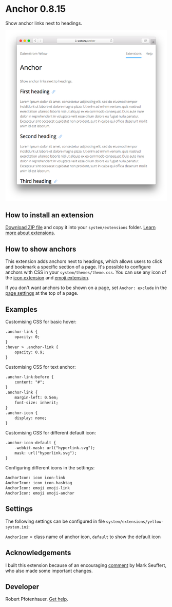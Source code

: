 # Anchor 0.8.15

Show anchor links next to headings.

<p align="center"><img src="SCREENSHOT.png" alt="Screenshot"></p>

## How to install an extension

[Download ZIP file](https://github.com/pftnhr/yellow-anchor/archive/refs/heads/main.zip) and copy it into your `system/extensions` folder. [Learn more about extensions](https://github.com/annaesvensson/yellow-update).

## How to show anchors

This extension adds anchors next to headings, which allows users to click and bookmark a specific section of a page. It's possible to configure anchors with CSS in your `system/themes/theme.css`. You can use any icon of the [icon extension](https://github.com/annaesvensson/yellow-icon) and [emoji extension](https://github.com/annaesvensson/yellow-emoji).

If you don't want anchors to be shown on a page, set `Anchor: exclude` in the [page settings](https://github.com/annaesvensson/yellow-core#settings-page) at the top of a page.

## Examples

Customising CSS for basic hover:

```
.anchor-link {
    opacity: 0;
}
:hover > .anchor-link {
    opacity: 0.9;
}
```

Customising CSS for text anchor:

```
.anchor-link:before {
    content: "#";
}
.anchor-link {
    margin-left: 0.5em;
    font-size: inherit;
}
.anchor-icon {
    display: none;
}
```

Customising CSS for different default icon:

```
.anchor-icon-default {
    -webkit-mask: url("hyperlink.svg");
    mask: url("hyperlink.svg");
}
```
 
Configuring different icons in the settings:

```
AnchorIcon: icon icon-link
AnchorIcon: icon icon-hashtag
AnchorIcon: emoji emoji-link
AnchorIcon: emoji emoji-anchor
```

## Settings

The following settings can be configured in file `system/extensions/yellow-system.ini`:

`AnchorIcon` = class name of anchor icon, `default` to show the default icon

## Acknowledgements

I built this extension because of an encouraging [comment](https://github.com/datenstrom/yellow/discussions/887#discussioncomment-6846569) by Mark Seuffert, who also made some important changes.

## Developer

Robert Pfotenhauer. [Get help](https://datenstrom.se/yellow/help/).
